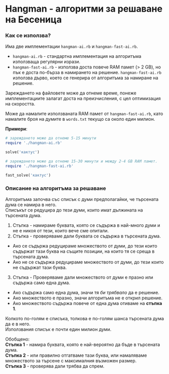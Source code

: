 # Hangman - алгоритми за решаване на Бесеница

### Как се използва?
Има две имплементации `hangman-ai.rb` и `hangman-fast-ai.rb`.
* `hangman-ai.rb` - стандартна имплементация на алгоритъма
   използваща регулярни изрази.
* `hangman-fast-ai.rb` - използва доста повече RAM памет (> 2 GB),
   но пък е доста по-бърза в намирането на решение.
  `hangman-fast-ai.rb` използва дърво, което се генерира
   от алгоритъма за намиране на решение.

Зареждането на файловете може да отнеме време, понеже имплементациите
залагат доста на преизчисления, с цел оптимизация на скоростта.

Може да намалите използваната RAM памет от `hangman-fast-ai.rb`,
като намалите броя на думите в `words.txt` текущо са около един милион.

**Примери**:
```ruby
# зареждането може да отнеме 5-15 минути
require './hangman-ai.rb'

solve('кактус')
```
```ruby
# зареждането може да отнеме 15-30 минути и между 2-4 GB RAM памет.
require './hangman-fast-ai.rb'

fast_solve('кактус')
```

### Описание на алгоритъма за решаване
Алгоритъма започва със списък с думи предполагайки,
че търсената дума се намира в него.  
Списъкът се редуцира до тези думи, които имат дължината на търсената дума.

1. Стъпка - намираме буквата, която се съдържа в най-много думи
   и не е никоя от тези, които вече сме опитали.
2. Стъпка - проверяваме дали буквата се съдържа в търсената дума.
  * Ако се съдържа редуцираме множеството от думи,
    до тези които съдържат тази буква
    на същите позиции, на които тя се среща в търсената дума.
  * Ако не се съдържа редуцираме множеството от думи,
    до тези които не съдържат тази буква.
3. Стъпка - Проверяваме дали множеството от думи е празно
или съдържа само една дума.
  * Ако съдържа само една дума, значи тя *би трябвало* да е решение.
  * Ако множеството е празно, значи алгоритъма не е открил решение.
  * Ако множеството съдържа повече от една дума отиваме на **стъпка 1**.

Колкото по-голям е списъка, толкова е по-голям шанса
търсената дума да е в него.  
Използвания списък е почти един милион думи.

Обобщено:  
**Стъпка 1** - намира буквата, която е най-вероятно да бъде в търсената дума.  
**Стъпка 2** - или правилно отгатваме тази буква,
               или намаляваме множеството за търсене
               с максималния възможен размер.  
**Стъпка 3** - проверява дали трябва да спрем.  

